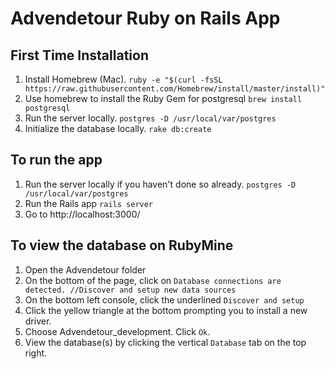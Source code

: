 # Advendetour Ruby on Rails App

## First Time Installation
1. Install Homebrew (Mac).
   `ruby -e "$(curl -fsSL https://raw.githubusercontent.com/Homebrew/install/master/install)"`
2. Use homebrew to install the Ruby Gem for postgresql
   `brew install postgresql`
3. Run the server locally.
   `postgres -D /usr/local/var/postgres`
4. Initialize the database locally.
   `rake db:create`

## To run the app
1. Run the server locally if you haven't done so already.
   `postgres -D /usr/local/var/postgres`
2. Run the Rails app
   `rails server`
3. Go to http://localhost:3000/

## To view the database on RubyMine
1. Open the Advendetour folder
2. On the bottom of the page, click on `Database connections are detected. //Discover and setup new data sources`
3. On the bottom left console, click the underlined `Discover and setup`
4. Click the yellow triangle at the bottom prompting you to install a new driver.
5. Choose Advendetour_development. Click `Ok`.
6. View the database(s) by clicking the vertical `Database` tab on the top right.
